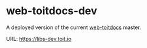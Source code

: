 # web-toitdocs-dev

A deployed version of the current [web-toitdocs](https://github.com/toitlang/web-toitdocs) master.

URL: https://libs-dev.toit.io
